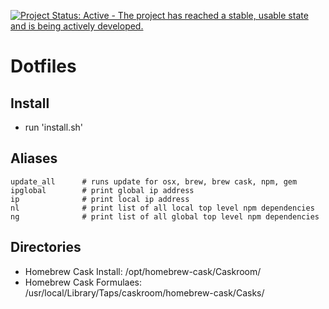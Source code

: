[![Project Status: Active - The project has reached a stable, usable state and is being actively developed.](http://www.repostatus.org/badges/latest/active.svg)](http://www.repostatus.org/#active)

# Dotfiles

## Install

-   run 'install.sh'

## Aliases

```
update_all      # runs update for osx, brew, brew cask, npm, gem
ipglobal        # print global ip address
ip              # print local ip address
nl              # print list of all local top level npm dependencies
ng              # print list of all global top level npm dependencies
```

## Directories

-   Homebrew Cask Install: /opt/homebrew-cask/Caskroom/
-   Homebrew Cask Formulaes: /usr/local/Library/Taps/caskroom/homebrew-cask/Casks/
